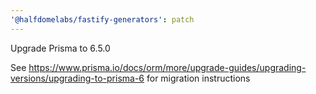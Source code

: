```yaml
---
'@halfdomelabs/fastify-generators': patch
---
```


Upgrade Prisma to 6.5.0

See
https://www.prisma.io/docs/orm/more/upgrade-guides/upgrading-versions/upgrading-to-prisma-6
for migration instructions
